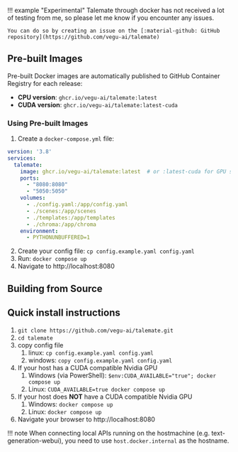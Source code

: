 !!! example "Experimental"
    Talemate through docker has not received a lot of testing from me, so please let me know if you encounter any issues.
    
    You can do so by creating an issue on the [:material-github: GitHub repository](https://github.com/vegu-ai/talemate)

## Pre-built Images

Pre-built Docker images are automatically published to GitHub Container Registry for each release:

- **CPU version**: `ghcr.io/vegu-ai/talemate:latest`
- **CUDA version**: `ghcr.io/vegu-ai/talemate:latest-cuda`

### Using Pre-built Images

1. Create a `docker-compose.yml` file:
```yaml
version: '3.8'
services:
  talemate:
    image: ghcr.io/vegu-ai/talemate:latest  # or :latest-cuda for GPU support
    ports:
      - "8080:8080"
      - "5050:5050"
    volumes:
      - ./config.yaml:/app/config.yaml
      - ./scenes:/app/scenes
      - ./templates:/app/templates
      - ./chroma:/app/chroma
    environment:
      - PYTHONUNBUFFERED=1
```

2. Create your config file: `cp config.example.yaml config.yaml`
3. Run: `docker compose up`
4. Navigate to http://localhost:8080

## Building from Source

## Quick install instructions

1. `git clone https://github.com/vegu-ai/talemate.git`
1. `cd talemate`
1. copy config file
    1. linux: `cp config.example.yaml config.yaml` 
    1. windows: `copy config.example.yaml config.yaml`
1. If your host has a CUDA compatible Nvidia GPU
    1. Windows (via PowerShell): `$env:CUDA_AVAILABLE="true"; docker compose up`
    1. Linux: `CUDA_AVAILABLE=true docker compose up`
1. If your host does **NOT** have a CUDA compatible Nvidia GPU
    1. Windows: `docker compose up`
    1. Linux: `docker compose up`
1. Navigate your browser to http://localhost:8080

!!! note
    When connecting local APIs running on the hostmachine (e.g. text-generation-webui), you need to use `host.docker.internal` as the hostname.
